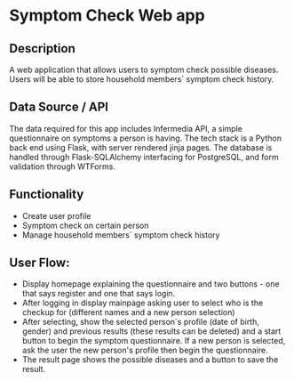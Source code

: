 # Symptom Check Web app



## Description
A web application that allows users to symptom check possible diseases. Users will be able to store household members` symptom check history.

## Data Source / API
The data required for this app includes Infermedia API, a simple questionnaire on symptoms a person is having. 
The tech stack is a Python back end using Flask, with server rendered jinja pages. The database is handled through Flask-SQLAlchemy interfacing for PostgreSQL, and form validation through WTForms.

## Functionality
- Create user profile
- Symptom check on certain person
- Manage household members` symptom check history

## User Flow:
- Display homepage explaining the questionnaire and two buttons - one that says register and one that says login. 
- After logging in display mainpage asking user to select who is the checkup for (different names and a new person selection)
- After selecting, show the selected person`s profile (date of birth, gender) and previous results (these results can be deleted) and a start button to begin the symptom questionnaire. If a new person is selected, ask the user the new person's profile then begin the questionnaire. 
- The result page shows the possible diseases and a button to save the result. 
